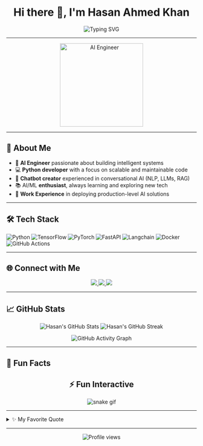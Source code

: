 <!-- Profile README for Hasan-Ahmed-Khan -->

<h1 align="center">Hi there 👋, I'm Hasan Ahmed Khan</h1>

<p align="center">
  <img src="https://readme-typing-svg.demolab.com?font=Fira+Code&size=28&pause=1000&color=01B5A7&center=true&vCenter=true&width=700&lines=AI+Engineer+%7C+Pythonista+%7C+Chatbot+Enthusiast;AI+%26+ML+Explorer+with+Real+World+Experience" alt="Typing SVG" />
</p>

---

<div align="center">
  <img src="https://github.com/Hasan-Ahmed-Khan/Hasan-Ahmed-Khan/blob/main/assets/ai_engineer.gif" alt="AI Engineer" width="220"/>
</div>

---

## 🚀 About Me

- 🎯 **AI Engineer** passionate about building intelligent systems
- 💻 **Python developer** with a focus on scalable and maintainable code
- 🤖 **Chatbot creator** experienced in conversational AI (NLP, LLMs, RAG)
- 📚 AI/ML **enthusiast**, always learning and exploring new tech
- 🏢 **Work Experience** in deploying production-level AI solutions

---

## 🛠️ Tech Stack

![Python](https://img.shields.io/badge/-Python-3776AB?style=for-the-badge&logo=python&logoColor=white)
![TensorFlow](https://img.shields.io/badge/-TensorFlow-FF6F00?style=for-the-badge&logo=tensorflow&logoColor=white)
![PyTorch](https://img.shields.io/badge/-PyTorch-EE4C2C?style=for-the-badge&logo=pytorch&logoColor=white)
![FastAPI](https://img.shields.io/badge/-FastAPI-009688?style=for-the-badge&logo=fastapi&logoColor=white)
![Langchain](https://img.shields.io/badge/-LangChain-2B6CB0?style=for-the-badge&logo=chainlink&logoColor=white)
![Docker](https://img.shields.io/badge/-Docker-2496ED?style=for-the-badge&logo=docker&logoColor=white)
![GitHub Actions](https://img.shields.io/badge/-GitHub%20Actions-2088FF?style=for-the-badge&logo=github-actions&logoColor=white)

---

## 🌐 Connect with Me

<p align="center">
  <a href="https://www.linkedin.com/in/hasan-ahmed-khan/" target="_blank">
    <img src="https://img.shields.io/badge/LinkedIn-0A66C2?style=for-the-badge&logo=linkedin&logoColor=white"/>
  </a>
  <a href="mailto:hasan.ahmed.khan@example.com">
    <img src="https://img.shields.io/badge/Email-D14836?style=for-the-badge&logo=gmail&logoColor=white"/>
  </a>
  <a href="https://twitter.com/yourtwitter" target="_blank">
    <img src="https://img.shields.io/badge/Twitter-1DA1F2?style=for-the-badge&logo=twitter&logoColor=white"/>
  </a>
</p>

---

## 📈 GitHub Stats

<p align="center">
  <img src="https://github-readme-stats.vercel.app/api?username=Hasan-Ahmed-Khan&show_icons=true&theme=radical" alt="Hasan's GitHub Stats"/>
  <img src="https://github-readme-streak-stats.herokuapp.com/?user=Hasan-Ahmed-Khan&theme=radical" alt="Hasan's GitHub Streak"/>
</p>

<p align="center">
  <img src="https://github-readme-activity-graph.cyclic.app/graph?username=Hasan-Ahmed-Khan&bg_color=1a1b27&color=37ebd0&line=01b5a7&point=2962ff&area=true&hide_border=true" alt="GitHub Activity Graph"/>
</p>

---

## 🧩 Fun Facts

<h2 align="center">⚡ Fun Interactive</h2>

<div align="center">
  <img src="https://github.com/mdzohaer/mdzohaer/blob/output/github-contribution-grid-snake.svg" alt="snake gif" />
</div>

---

<details>
  <summary>✨ My Favorite Quote</summary>
  
  > "The best way to predict the future is to invent it." – Alan Kay
</details>

---

<p align="center">
  <img src="https://komarev.com/ghpvc/?username=Hasan-Ahmed-Khan&style=flat-square&color=blue" alt="Profile views"/>
</p>
